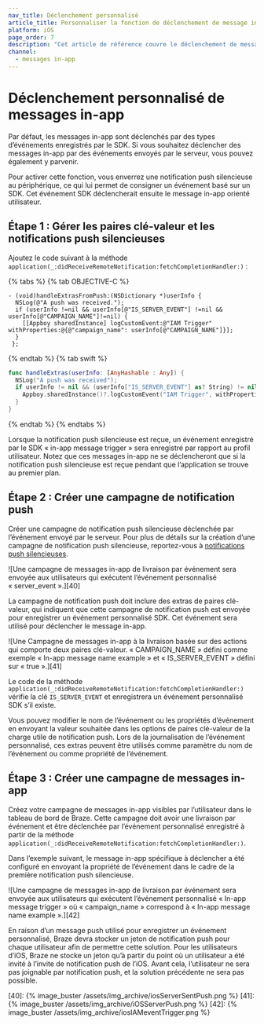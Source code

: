 ```yaml
---
nav_title: Déclenchement personnalisé
article_title: Personnaliser la fonction de déclenchement de message in-app pour iOS
platform: iOS
page_order: 7
description: "Cet article de référence couvre le déclenchement de messagerie in-app personnalisée pour votre application iOS."
channel:
  - messages in-app
---
```


# Déclenchement personnalisé de messages in-app

Par défaut, les messages in-app sont déclenchés par des types d’événements enregistrés par le SDK. Si vous souhaitez déclencher des messages in-app par des événements envoyés par le serveur, vous pouvez également y parvenir.

Pour activer cette fonction, vous enverrez une notification push silencieuse au périphérique, ce qui lui permet de consigner un événement basé sur un SDK. Cet événement SDK déclencherait ensuite le message in-app orienté utilisateur.

## Étape 1 : Gérer les paires clé-valeur et les notifications push silencieuses

Ajoutez le code suivant à la méthode `application(_:didReceiveRemoteNotification:fetchCompletionHandler:)` :

{% tabs %}
{% tab OBJECTIVE-C %}

```objc
- (void)handleExtrasFromPush:(NSDictionary *)userInfo {
  NSLog(@"A push was received.");
  if (userInfo !=nil && userInfo[@"IS_SERVER_EVENT"] !=nil && userInfo[@"CAMPAIGN_NAME"]!=nil) {
    [[Appboy sharedInstance] logCustomEvent:@"IAM Trigger" withProperties:@{@"campaign_name": userInfo[@"CAMPAIGN_NAME"]}];
  }
 };
```

{% endtab %}
{% tab swift %}

```swift
func handleExtras(userInfo: [AnyHashable : Any]) {
  NSLog("A push was received");
  if userInfo != nil && (userInfo["IS_SERVER_EVENT"] as? String) != nil && (userInfo["CAMPAIGN_NAME"] as? String) != nil {
    Appboy.sharedInstance()?.logCustomEvent("IAM Trigger", withProperties: ["campaign_name": userInfo["CAMPAIGN_NAME"]])
  }
}
```

{% endtab %}
{% endtabs %}

Lorsque la notification push silencieuse est reçue, un événement enregistré par le SDK « in-app message trigger » sera enregistré par rapport au profil utilisateur. Notez que ces messages in-app ne se déclencheront que si la notification push silencieuse est reçue pendant que l’application se trouve au premier plan.

## Étape 2 : Créer une campagne de notification push

Créer une campagne de notification push silencieuse déclenchée par l’événement envoyé par le serveur. Pour plus de détails sur la création d’une campagne de notification push silencieuse, reportez-vous à [notifications push silencieuses][39].

![Une campagne de messages in-app de livraison par événement sera envoyée aux utilisateurs qui exécutent l’événement personnalisé « server_event ».][40]

La campagne de notification push doit inclure des extras de paires clé-valeur, qui indiquent que cette campagne de notification push est envoyée pour enregistrer un événement personnalisé SDK. Cet événement sera utilisé pour déclencher le message in-app.

![Une Campagne de messages in-app à la livraison basée sur des actions qui comporte deux paires clé-valeur. « CAMPAIGN_NAME » défini comme exemple « In-app message name example » et « IS_SERVER_EVENT » défini sur « true ».][41]

Le code de la méthode `application(_:didReceiveRemoteNotification:fetchCompletionHandler:)` vérifie la clé `IS_SERVER_EVENT` et enregistrera un événement personnalisé SDK s’il existe.

Vous pouvez modifier le nom de l’événement ou les propriétés d’événement en envoyant la valeur souhaitée dans les options de paires clé-valeur de la charge utile de notification push. Lors de la journalisation de l’événement personnalisé, ces extras peuvent être utilisés comme paramètre du nom de l’événement ou comme propriété de l’événement.

## Étape 3 : Créer une campagne de messages in-app

Créez votre campagne de messages in-app visibles par l’utilisateur dans le tableau de bord de Braze. Cette campagne doit avoir une livraison par événement et être déclenchée par l’événement personnalisé enregistré à partir de la méthode `application(_:didReceiveRemoteNotification:fetchCompletionHandler:)`.

Dans l’exemple suivant, le message in-app spécifique à déclencher a été configuré en envoyant la propriété de l’événement dans le cadre de la première notification push silencieuse.

![Une campagne de messages in-app de livraison par événement sera envoyée aux utilisateurs qui exécutent l’événement personnalisé « In-app message trigger » où « campaign_name » correspond à « In-app message name example ».][42]

En raison d’un message push utilisé pour enregistrer un événement personnalisé, Braze devra stocker un jeton de notification push pour chaque utilisateur afin de permettre cette solution. Pour les utilisateurs d’iOS, Braze ne stocke un jeton qu’à partir du point où un utilisateur a été invité à l’invite de notification push de l’iOS. Avant cela, l’utilisateur ne sera pas joignable par notification push, et la solution précédente ne sera pas possible.

[39]: {{site.baseurl}}/developer_guide/platform_integration_guides/ios/push_notifications/silent_push_notifications/
[40]: {% image_buster /assets/img_archive/iosServerSentPush.png %}
[41]: {% image_buster /assets/img_archive/iOSServerPush.png %}
[42]: {% image_buster /assets/img_archive/iosIAMeventTrigger.png %}